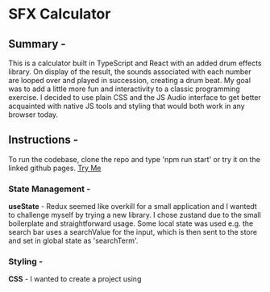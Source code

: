 # SFX Calculator

## Summary - 
This is a calculator built in TypeScript and React with an added drum effects library. On display of the result, the sounds associated with each number are looped over and played in succession, creating a drum beat.
My goal was to add a little more fun and interactivity to a classic programming exercise. I decided to use plain CSS and the JS Audio interface to get better acquainted with native JS tools and styling that would both work in any browser today.

## Instructions - 
To run the codebase, clone the repo and type 'npm run start' or try it on the linked github pages.
[Try Me](https://danielfaro.github.io/calculator-app-ts/)

### State Management - 

**useState** - Redux seemed like overkill for a small application and I wantedt to challenge myself by trying a new library. I chose zustand due to the small boilerplate and straightforward usage. Some local state was used e.g. the search bar uses a searchValue for the input, which is then sent to the store and set in global state as 'searchTerm'. 


### Styling - 

**CSS** - I wanted to create a project using 
